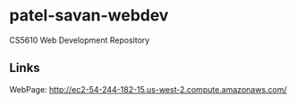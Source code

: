 # patel-savan-webdev
CS5610 Web Development Repository

## Links
WebPage: http://ec2-54-244-182-15.us-west-2.compute.amazonaws.com/
